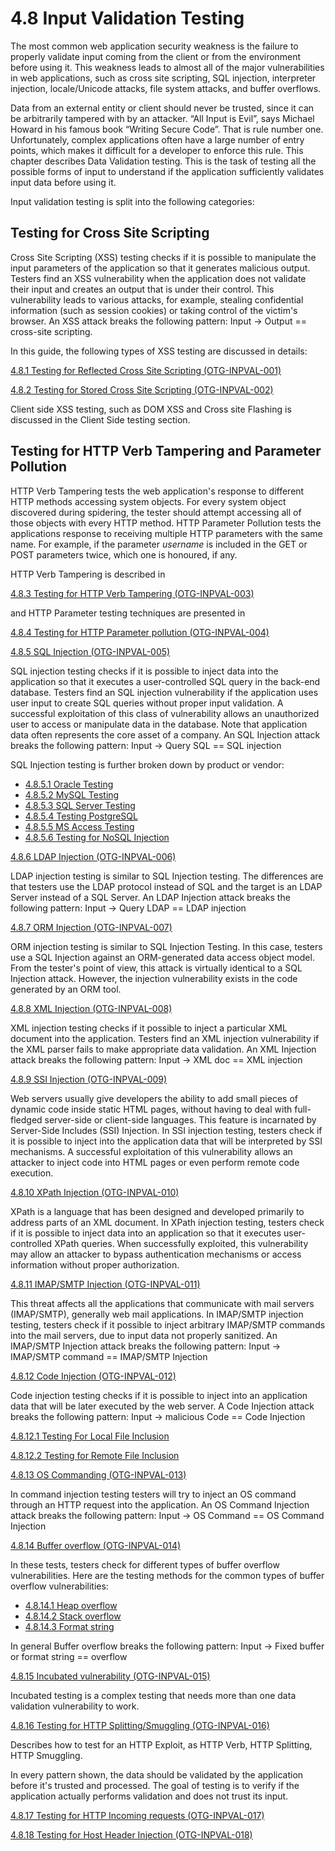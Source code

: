 # 4.8 Input Validation Testing

The most common web application security weakness is the failure to properly validate input coming from the client or from the environment before using it. This weakness leads to almost all of the major vulnerabilities in web applications, such as cross site scripting, SQL injection, interpreter injection, locale/Unicode attacks, file system attacks, and buffer overflows.

Data from an external entity or client should never be trusted, since it can be arbitrarily tampered with by an attacker. “All Input is Evil”, says Michael Howard in his famous book “Writing Secure Code”. That is rule number one. Unfortunately, complex applications often have a large number of entry points, which makes it difficult for a developer to enforce this rule. This chapter describes Data Validation testing. This is the task of testing all the possible forms of input to understand if the application sufficiently validates input data before using it.

Input validation testing is split into the following categories:

## Testing for Cross Site Scripting

Cross Site Scripting (XSS) testing checks if it is possible to manipulate the input parameters of the application so that it generates malicious output. Testers find an XSS vulnerability when the application does not validate their input and creates an output that is under their control. This vulnerability leads to various attacks, for example, stealing confidential information (such as session cookies) or taking control of the victim's browser. An XSS attack breaks the following pattern: Input -&gt; Output == cross-site scripting.

In this guide, the following types of XSS testing are discussed in details:

[4.8.1 Testing for Reflected Cross Site Scripting (OTG-INPVAL-001)](4.8.1_Testing_for_Reflected_Cross_Site_Scripting_OTG-INPVAL-001.md)

[4.8.2 Testing for Stored Cross Site Scripting (OTG-INPVAL-002)](4.8.2_Testing_for_Stored_Cross_Site_Scripting_OTG-INPVAL-002.md)

Client side XSS testing, such as DOM XSS and Cross site Flashing is discussed in the Client Side testing section.

## Testing for HTTP Verb Tampering and Parameter Pollution

HTTP Verb Tampering tests the web application's response to different HTTP methods accessing system objects. For every system object discovered during spidering, the tester should attempt accessing all of those objects with every HTTP method. HTTP Parameter Pollution tests the applications response to receiving multiple HTTP parameters with the same name. For example, if the parameter *username* is included in the GET or POST parameters twice, which one is honoured, if any.

HTTP Verb Tampering is described in

[4.8.3 Testing for HTTP Verb Tampering (OTG-INPVAL-003)](4.8.3_Testing_for_HTTP_Verb_Tampering_OTG-INPVAL-003.md)

and HTTP Parameter testing techniques are presented in

[4.8.4 Testing for HTTP Parameter pollution (OTG-INPVAL-004)](4.8.4_Testing_for_HTTP_Parameter_Pollution_OTG-INPVAL-004.md)

[4.8.5 SQL Injection (OTG-INPVAL-005)](4.8.5_Testing_for_SQL_Injection_OTG-INPVAL-005.md)

SQL injection testing checks if it is possible to inject data into the application so that it executes a user-controlled SQL query in the back-end database. Testers find an SQL injection vulnerability if the application uses user input to create SQL queries without proper input validation. A successful exploitation of this class of vulnerability allows an unauthorized user to access or manipulate data in the database. Note that application data often represents the core asset of a company. An SQL Injection attack breaks the following pattern: Input -&gt; Query SQL == SQL injection

SQL Injection testing is further broken down by product or vendor:

- [4.8.5.1 Oracle Testing](4.8.5.1_Testing_for_Oracle.md)
- [4.8.5.2 MySQL Testing](4.8.5.2_Testing_for_MySQL.md)
- [4.8.5.3 SQL Server Testing](4.8.5.3_Testing_for_SQL_Server.md)
- [4.8.5.4 Testing PostgreSQL](4.8.5.4_OWASP_Backend_Security_Project_Testing_PostgreSQL.md)
- [4.8.5.5 MS Access Testing](4.8.5.5_Testing_for_MS_Access.md)
- [4.8.5.6 Testing for NoSQL Injection](4.8.5.6_Testing_for_NoSQL_Injection.md)

[4.8.6 LDAP Injection (OTG-INPVAL-006)](4.8.6_Testing_for_LDAP_Injection_OTG-INPVAL-006.md)

LDAP injection testing is similar to SQL Injection testing. The differences are that testers use the LDAP protocol instead of SQL and the target is an LDAP Server instead of a SQL Server. An LDAP Injection attack breaks the following pattern:
Input -&gt; Query LDAP == LDAP injection

[4.8.7 ORM Injection (OTG-INPVAL-007)](4.8.7_Testing_for_ORM_Injection_OTG-INPVAL-007.md)

ORM injection testing is similar to SQL Injection Testing. In this case, testers use a SQL Injection against an ORM-generated data access object model. From the tester's point of view, this attack is virtually identical to a SQL Injection attack. However, the injection vulnerability exists in the code generated by an ORM tool.

[4.8.8 XML Injection (OTG-INPVAL-008)](4.8.8_Testing_for_XML_Injection_OTG-INPVAL-008.md)

XML injection testing checks if it possible to inject a particular XML document into the application. Testers find an XML injection vulnerability if the XML parser fails to make appropriate data validation.
An XML Injection attack breaks the following pattern:
Input -&gt; XML doc == XML injection

[4.8.9 SSI Injection (OTG-INPVAL-009)](4.8.9_Testing_for_SSI_Injection_OTG-INPVAL-009.md)

Web servers usually give developers the ability to add small pieces of dynamic code inside static HTML pages, without having to deal with full-fledged server-side or client-side languages. This feature is incarnated by Server-Side Includes (SSI) Injection. In SSI injection testing, testers check if it is possible to inject into the application data that will be interpreted by SSI mechanisms. A successful exploitation of this vulnerability allows an attacker to inject code into HTML pages or even perform remote code execution.

[4.8.10 XPath Injection (OTG-INPVAL-010)](4.8.10_Testing_for_XPath_Injection_OTG-INPVAL-010.md)

XPath is a language that has been designed and developed primarily to address parts of an XML document. In XPath injection testing, testers check if it is possible to inject data into an application so that it executes user-controlled XPath queries. When successfully exploited, this vulnerability may allow an attacker to bypass authentication mechanisms or access information without proper authorization.

[4.8.11 IMAP/SMTP Injection (OTG-INPVAL-011)](4.8.11_Testing_for_IMAP_SMTP_Injection_OTG-INPVAL-011.md)

This threat affects all the applications that communicate with mail servers (IMAP/SMTP), generally web mail applications. In IMAP/SMTP injection testing, testers check if it possible to inject arbitrary IMAP/SMTP commands into the mail servers, due to input data not properly sanitized.
An IMAP/SMTP Injection attack breaks the following pattern:
Input -&gt; IMAP/SMTP command == IMAP/SMTP Injection

[4.8.12 Code Injection (OTG-INPVAL-012)](4.8.12_Testing_for_Code_Injection_OTG-INPVAL-012.md)

Code injection testing checks if it is possible to inject into an application data that will be later executed by the web server.
A Code Injection attack breaks the following pattern:
Input -&gt; malicious Code == Code Injection

[4.8.12.1 Testing For Local File Inclusion](4.8.12.1_Testing_for_Local_File_Inclusion.md)

[4.8.12.2 Testing for Remote File Inclusion](4.8.12.2_Testing_for_Remote_File_Inclusion.md)

[4.8.13 OS Commanding (OTG-INPVAL-013)](4.8.13_Testing_for_Command_Injection_OTG-INPVAL-013.md)

In command injection testing testers will try to inject an OS command through an HTTP request into the application.
An OS Command Injection attack breaks the following pattern:
Input -&gt; OS Command == OS Command Injection

[4.8.14 Buffer overflow (OTG-INPVAL-014)](4.8.14_Testing_for_Buffer_Overflow_OTG-INPVAL-014.md)

In these tests, testers check for different types of buffer overflow vulnerabilities. Here are the testing methods for the common types of buffer overflow vulnerabilities:

- [4.8.14.1 Heap overflow](4.8.14.1_Testing_for_Heap_Overflow.md)
- [4.8.14.2 Stack overflow](4.8.14.2_Testing_for_Stack_Overflow.md)
- [4.8.14.3 Format string](4.8.14.3_Testing_for_Format_String)

In general Buffer overflow breaks the following pattern:
Input -&gt; Fixed buffer or format string == overflow

[4.8.15 Incubated vulnerability (OTG-INPVAL-015)](4.8.15_Testing_for_Incubated_Vulnerability_OTG-INPVAL-015.md)

Incubated testing is a complex testing that needs more than one data validation vulnerability to work.

[4.8.16 Testing for HTTP Splitting/Smuggling (OTG-INPVAL-016)](4.8.16_Testing_for_HTTP_Splitting_Smuggling_OTG-INPVAL-016.md)

Describes how to test for an HTTP Exploit, as HTTP Verb, HTTP Splitting, HTTP Smuggling.

In every pattern shown, the data should be validated by the application before it's trusted and processed. The goal of testing is to verify if the application actually performs validation and does not trust its input.

[4.8.17 Testing for HTTP Incoming requests (OTG-INPVAL-017)](4.8.17_Testing_for_HTTP_Incoming_requests_OTG-INPVAL-017.md)

[4.8.18 Testing for Host Header Injection (OTG-INPVAL-018)](4.8.18_Testing_for_Host_Header_Injection_OTG-INPVAL-018.md)

